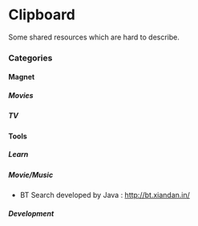 # Clipboard
Some shared resources which are hard to describe.
### Categories
#### Magnet
##### Movies
##### TV
#### Tools
##### Learn
##### Movie/Music
- BT Search developed by Java : http://bt.xiandan.in/
##### Development
